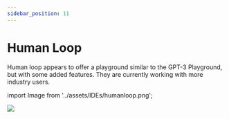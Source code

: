 ```yaml
---
sidebar_position: 11
---
```


# Human Loop

Human loop appears to offer a playground similar to the GPT-3 Playground, 
but with some added features. They are currently working with more industry users.

import Image from '../assets/IDEs/humanloop.png';

<div style={{textAlign: 'center'}}>
  <img src={Image} style={{width: "750px"}} />
</div>